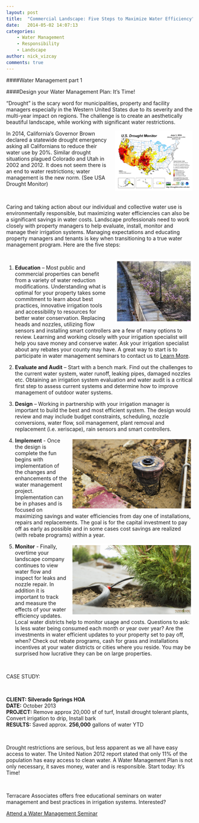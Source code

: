 ```yaml
---
layout: post
title:  "Commercial Landscape: Five Steps to Maximize Water Efficiency"
date:   2014-05-02 14:07:13
categories: 
    - Water Management
    - Responsibility
    - Landscape
author: nick_vizcay
comments: true
---
```


####Water Management part 1

####Design your Water Management Plan:  It’s Time!

“Drought” is the scary word for municipalities, property and facility managers especially in the Western United States due to its severity and the multi-year impact on regions. The challenge is to create an aesthetically beautiful landscape, while working with significant water restrictions.  

<img src="/images/blog/drought_monitor.png" alt="Ty Wilson Photo" width="200px" height="154px" style="float:right; border: 5px solid white; margin-left: 10px;">

In 2014, California’s Governor Brown declared a statewide drought emergency asking all Californians to reduce their water use by 20%. Similar drought situations plagued Colorado and Utah in 2002 and 2012.  It does not seem there is an end to water restrictions; water management is the new norm. (See USA Drought Monitor)

<br>

Caring and taking action about our individual and collective water use is environmentally responsible, but maximizing water efficiencies can also be a significant savings in water costs.  Landscape professionals need to work closely with property managers to help evaluate, install, monitor and manage their irrigation systems.  Managing expectations and educating property managers and tenants is key when transitioning to a true water management program.  Here are the five steps:

<br>

<img src="/images/blog/Sprinkler_with_run_off.jpg" alt="Ty Wilson Photo" width="200px" height="163px" style="float:right; border: 5px solid white; margin-left: 10px;">

1. **Education** – Most public and commercial properties can benefit from a variety of water reduction modifications.  Understanding what is optimal for your property takes some commitment to learn about best practices, innovative irrigation tools and accessibility to resources for better water conservation.   Replacing heads and nozzles, utilizing flow sensors and installing smart controllers are a few of many options to review.  Learning and working closely with your irrigation specialist will help you save money and conserve water.  Ask your irrigation specialist about any rebates your county may have.  A great way to start is to participate in water management seminars to contact us to [Learn More](http://terracareassociates.com/contact-us/ "Contact Us").


2. **Evaluate and Audit** – Start with a bench mark.  Find out the challenges to the current water system, water runoff, leaking pipes, damaged nozzles etc.  Obtaining an irrigation system evaluation and water audit is a critical first step to assess current systems and determine how to improve management of outdoor water systems. 


3. **Design** – Working in partnership with your irrigation manager is important to build the best and most efficient system.  The design would review and may include budget constraints, scheduling, nozzle conversions, water flow, soil management, plant removal and replacement (i.e. xeriscape), rain sensors and smart controllers.
<img src="/images/blog/irrigation_nozzle_install.png" alt="TIrrigation Nozzle" width="320px" height="187px" style="float:right; border: 5px solid white; margin-left: 10px;">

4. **Implement** - Once the design is complete the fun begins with implementation of the changes and enhancements of the water management project. Implementation can be in phases and is focused on maximizing savings and water efficiencies from day one of installations, repairs and replacements.  The goal is for the capital investment to pay off as early as possible and in some cases cost savings are realized (with rebate programs) within a year.
<img src="/images/blog/Drip_system.png" alt="Drip System" width="320px" height="187px" style="float:right; border: 5px solid white; margin-left: 10px;">

5. **Monitor** - Finally, overtime your landscape company continues to view water flow and inspect for leaks and nozzle repair.  In addition it is important to track and measure the effects of your water efficiency updates. Local water districts help to monitor usage and costs.   Questions to ask:  Is less water being consumed each month or year over year? Are the investments in water efficient updates to your property set to pay off, when?  Check out rebate programs, cash for grass and installations incentives at your water districts or cities where you reside.  You may be surprised how lucrative they can be on large properties.


<br>

CASE STUDY:

<br>

**CLIENT: Silverado Springs HOA**  
**DATE:** October 2013  
**PROJECT:** Remove approx 20,000 sf of turf, Install drought tolerant plants, Convert irrigation to drip, Install bark  
**RESULTS:**   Saved approx. **256,000** gallons of water YTD  

<br>

Drought restrictions are serious, but less apparent as we all have easy access to water.  The United Nation 2012 report stated that only 11% of the population has easy access to clean water.  A Water Management Plan is not only necessary, it saves money, water and is responsible.  Start today: It’s Time!

<br>

Terracare Associates offers free educational seminars on water management and best practices in irrigation systems.  Interested? 

<a class="cta" href="/attend-a-seminar">Attend a Water Management Seminar</a>

[jekyll-gh]: https://github.com/mojombo/jekyll
[jekyll]:    http://jekyllrb.com
